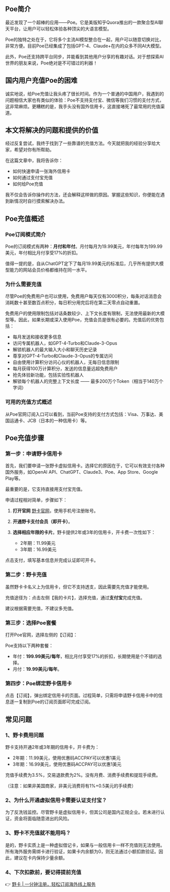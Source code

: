 ## Poe简介

最近发现了一个超棒的应用——Poe。它是美版知乎Quora推出的一款聚合型AI聊天平台，让用户可以轻松体验各种顶尖的大语言模型。

Poe的独特之处在于，它将多个主流AI模型整合在一起，用户可以随意切换对比，非常方便。目前Poe已经集成了包括GPT-4、Claude+在内的众多不同AI大模型。

此外，Poe还支持跨平台同步，并能看到其他用户分享的有趣对话。对于想探索AI世界的朋友来说，Poe绝对是不可错过的利器！

## 国内用户充值Poe的困难

诚实地说，给Poe充值让我头疼了很长时间。作为一个普通的中国用户，我遇到的问题相信大家也有类似的体验：Poe不支持支付宝、微信等我们习惯的支付方式，这非常麻烦。更糟糕的是，我手头没有国外信用卡，这直接堵死了最常用的充值渠道。

## 本文将解决的问题和提供的价值

经过反复尝试，我终于找到了一些靠谱的充值方法。今天就把我的经验分享给大家，希望对你有所帮助。

在这篇文章中，我将告诉你：

- 如何快速申请一张海外信用卡
- 如何通过支付宝充值
- 如何给Poe充值

我不仅会告诉你操作的方法，还会解释这样做的原因。掌握这些知识，你便能在遇到新情况时自行摸索解决办法。

## Poe充值概述

### Poe订阅模式简介

Poe的订阅模式有两种：**月付和年付**。月付每月为19.99美元，年付每年为199.99美元，年付相比月付享受17%的折扣。

值得一提的是，自从ChatGPT定下了每月19.99美元的标准后，几乎所有提供大模型能力的网站会员价格都维持在同一水平。

### 为什么需要充值

尽管Poe的免费用户也可以使用，免费用户每天仅有3000积分，每条对话消息会消耗数十甚至数百点积分，每日积分用完后将在第二天零点自动重置。

免费用户的使用限制包括对话条数较少、上下文长度有限制，无法使用最新的大模型等。因此，如果长期或深入使用Poe，充值会员是很有必要的。充值后的优势包括：

- 每月发送和接收更多信息
- 访问专属机器人，如GPT-4-Turbo和Claude-3-Opus
- 解锁机器人的最大输入大小和聊天历史记录
- 尊享对GPT-4-Turbo和Claude-3-Opus的专属访问
- 自由使用计算积分访问心仪的机器人，无每日信息限制
- 每月获得100万计算积分，发送的信息量远超免费用户
- 抢先体验新功能，包括实验性机器人
- 解锁每个机器人的完整上下文长度 —— 最多200万个Token（相当于140万个字词）

### 可用的充值方式概述

从Poe官网订阅入口可以看到，当前Poe支持的支付方式包括：Visa、万事达、美国运通卡、JCB（日本的一种信用卡）等。

## Poe充值步骤

### 第一步：申请野卡信用卡

首先，我们要申请一张野卡虚拟信用卡。选择它的原因在于，它可以有效支付各种国外服务，如OpenAI API、ChatGPT、Claude3、Poe、App Store、Google Play等。

最重要的是，它支持直接用支付宝充值。

申请过程相对简单，步骤如下：

1. **打开官网** [野卡官网](https://bit.ly/bewildcard)，使用手机号注册账号。
2. **开通野卡支付会员（即开卡）**。
3. **选择相应年限的卡片**。野卡提供2年或3年的信用卡，开卡费一次性如下：

    - 2年期：11.99美元
    - 3年期：16.99美元

点击支付，填写基本信息并完成认证即可开卡。

### 第二步：野卡充值

虽然野卡卡名义上为信用卡，但它不支持透支，因此需要先充值才能使用。

充值途径为：点击左侧【我的卡片】，选择充值，通过**支付宝**完成充值。

建议根据需要充值，不建议多充值。

### 第三步：选择Poe套餐

打开Poe官网，选择左侧的【订阅】：

Poe支持以下两种套餐：

- 年付：**199.99美元/每年**，相比月付享受17%的折扣，长期使用是个不错的选择。
- 月付：**19.99美元/每年**。

### 第四步：Poe绑定野卡信用卡

点击【订阅】，弹出绑定信用卡的页面。过程简单，只需将申请野卡信用卡中的信息逐一复制到Poe的订阅页面即可完成订阅。

## 常见问题

### 1、野卡费用问题

野卡支持开通2年或3年期的信用卡，开卡费为：

- 2年期：11.99美元，使用优惠码ACCPAY可以优惠1美元
- 3年期：16.99美元，使用优惠码ACCPAY可以优惠1美元

充值手续费为3.5%，交易退款费为2%。没有月费、消费手续费和提现手续费。

（注意：如果非美国商家，非美元消费将有1%+0.5美元的手续费）

### 2、为什么开通虚拟信用卡需要认证支付宝？

为了反洗钱监控。尽管野卡是虚拟信用卡，但其公司是国内正规企业。若未进行认证，资金将面临随意进出的风险。

### 3、野卡不充值就不能用吗？

是的，野卡实质上是一种虚拟借记卡，如果与一般信用卡一样不充值则无法使用。所有海外服务需绑卡进行验证，如果卡内余额为0，则无法通过小额扣款验证。因此，建议在卡内保持少量余额。

### 4、下次扣款前，要记得提前充值

👉 [野卡 | 一分钟注册，轻松订阅海外线上服务](https://bit.ly/bewildcard)